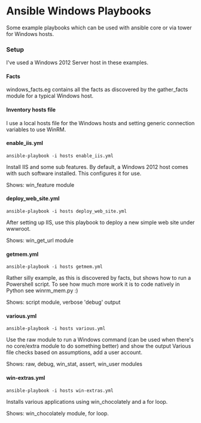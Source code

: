 # Ansible Windows Playbooks

Some example playbooks which can be used with ansible core or via tower for Windows hosts.

### Setup

I've used a Windows 2012 Server host in these examples.

#### Facts
windows_facts.eg contains all the facts as discovered by the gather_facts module for a typical Windows host.

#### Inventory hosts file

I use a local hosts file for the Windows hosts and setting generic connection variables to use WinRM.

#### enable_iis.yml
```
ansible-playbook -i hosts enable_iis.yml
```

Install IIS and some sub features. 
By default, a Windows 2012 host comes with such software installed. This configures it for use.

Shows: win_feature module

#### deploy_web_site.yml
```
ansible-playbook -i hosts deploy_web_site.yml
```

After setting up IIS, use this playbook to deploy a new simple web site under wwwroot.

Shows: win_get_url module

#### getmem.yml
```
ansible-playbook -i hosts getmem.yml
```

Rather silly example, as this is discovered by facts, but shows how to run a Powershell script.
To see how much more work it is to code natively in Python see winrm_mem.py :)

Shows: script module, verbose 'debug' output

#### various.yml
```
ansible-playbook -i hosts various.yml
```

Use the raw module to run a Windows command (can be used when there's no core/extra module to do something better) and show the output
Various file checks based on assumptions, add a user account.

Shows: raw, debug, win_stat, assert, win_user modules

#### win-extras.yml
```
ansible-playbook -i hosts win-extras.yml
```

Installs various applications using win_chocolately and a for loop.

Shows: win_chocolately module, for loop.



